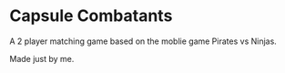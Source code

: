 # Capsule Combatants
 
A 2 player matching game based on the moblie game Pirates vs Ninjas.

Made just by me.
